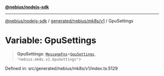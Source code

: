 [**@nebius/nodejs-sdk**](../../../../../README.md)

---

[@nebius/nodejs-sdk](../../../../../README.md) / [generated/nebius/mk8s/v1](../README.md) / GpuSettings

# Variable: GpuSettings

> **GpuSettings**: [`MessageFns`](../../../../../runtime/protos/core/interfaces/MessageFns.md)\<[`GpuSettings`](../interfaces/GpuSettings.md), `"nebius.mk8s.v1.GpuSettings"`\>

Defined in: src/generated/nebius/mk8s/v1/index.ts:5129
